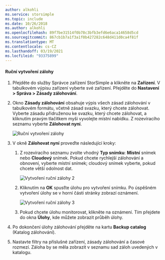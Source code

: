 ```yaml
---
author: alkohli
ms.service: storsimple
ms.topic: include
ms.date: 10/26/2018
ms.author: alkohli
ms.openlocfilehash: 89f7be31514f0b78c3bfb3efd6e6aca14658d5cd
ms.sourcegitcommit: 867cb1b7a1f3a1f0b427282c648d411d0ca4f81f
ms.translationtype: MT
ms.contentlocale: cs-CZ
ms.lasthandoff: 03/19/2021
ms.locfileid: "93375899"
---
```

#### <a name="to-create-a-manual-backup"></a>Ruční vytvoření zálohy

1. Přejděte do služby Správce zařízení StorSimple a klikněte na **Zařízení**. V tabulkovém výpisu zařízení vyberte své zařízení. Přejděte do **Nastavení > Správa > Zásady zálohování**.

2. Okno **Zásady zálohování** obsahuje výpis všech zásad zálohování v tabulkovém formátu, včetně zásad svazku, který chcete zálohovat. Vyberte zásadu přidruženou ke svazku, který chcete zálohovat, a kliknutím pravým tlačítkem myši vyvolejte místní nabídku. Z rozevíracího seznamu vyberte **Zálohovat nyní**.

    ![Ruční vytvoření zálohy](./media/storsimple-8000-create-manual-backup/createmanualbu1.png)

3. V okně **Zálohovat nyní** proveďte následující kroky:

    1. Z rozevíracího seznamu zvolte vhodný **Typ snímku**: **Místní** snímek nebo **Cloudový** snímek. Pokud chcete rychlejší zálohování a obnovení, vyberte místní snímek; cloudový snímek vyberte, pokud chcete větší odolnost dat.

        ![Vytvoření ruční zálohy 2](./media/storsimple-8000-create-manual-backup/createmanualbu2.png)

    2. Kliknutím na **OK** spusťte úlohu pro vytvoření snímku. Po úspěšném vytvoření úlohy se v horní části stránky zobrazí oznámení.

        ![Vytvoření ruční zálohy 3](./media/storsimple-8000-create-manual-backup/createmanualbu4.png)

    3. Pokud chcete úlohu monitorovat, klikněte na oznámení. Tím přejdete do okna **Úlohy**, kde můžete zobrazit průběh úlohy.


5. Po dokončení úlohy zálohování přejděte na kartu **Backup catalog** (Katalog zálohování).

6. Nastavte filtry na příslušné zařízení, zásady zálohování a časové rozmezí. Záloha by se měla zobrazit v seznamu sad záloh uvedených v katalogu.


